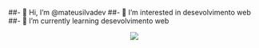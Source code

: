 ##- 👋 Hi, I’m @mateusilvadev
##- 👀 I’m interested in desevolvimento web
##- 🌱 I’m currently learning desevolvimento web
<p align="center">
  <a href="https://skillicons.dev">
    <img src="https://skillicons.dev/icons?i=html,css,javascript,git,vue,angular,react" />
  </a>
</p>

<!---
mateusilvadev/mateusilvadev is a ✨ special ✨ repository because its `README.md` (this file) appears on your GitHub profile.
You can click the Preview link to take a look at your changes.
--->
